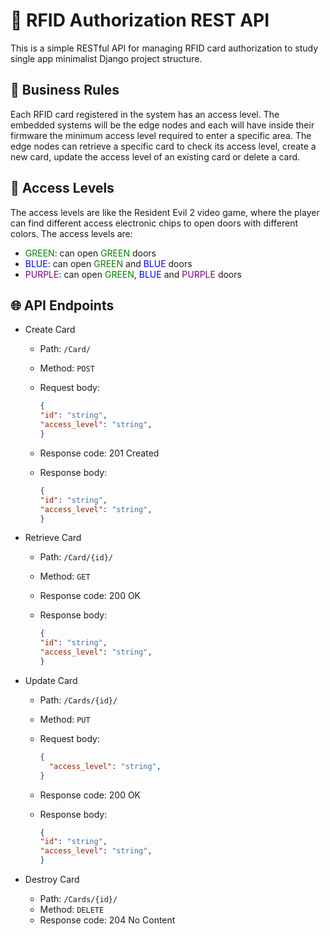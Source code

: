 # 🪪 RFID Authorization REST API

This is a simple RESTful API for managing RFID card authorization to study single app minimalist Django project structure.

## 🧩 Business Rules

Each RFID card registered in the system has an access level. The embedded systems will be the edge nodes and each will have inside their firmware the minimum access level required to enter a specific area. The edge nodes can retrieve a specific card to check its access level, create a new card, update the access level of an existing card or delete a card.

## 🚪 Access Levels

The access levels are like the Resident Evil 2 video game, where the player can find different access electronic chips to open doors with different colors. The access levels are:

- <span style="color:green">GREEN</span>: can open <span style="color:green">GREEN</span> doors
- <span style="color:blue">BLUE</span>: can open <span style="color:green">GREEN</span> and <span style="color:blue">BLUE</span> doors
- <span style="color:purple">PURPLE</span>: can open <span style="color:green">GREEN</span>, <span style="color:blue">BLUE</span> and <span style="color:purple">PURPLE</span> doors

## 🌐 API Endpoints

- Create Card
  - Path: `/Card/`
  - Method: `POST`
  - Request body:

    ```json
    {
    "id": "string",
    "access_level": "string",
    }
    ```

  - Response code: 201 Created
  - Response body:

    ```json
    {
    "id": "string",
    "access_level": "string",
    }
    ```

- Retrieve Card
  - Path: `/Card/{id}/`
  - Method: `GET`

  - Response code: 200 OK
  - Response body:

    ```json
    {
    "id": "string",
    "access_level": "string",
    }
    ```

- Update Card
  - Path: `/Cards/{id}/`
  - Method: `PUT`
  - Request body:

    ```json
    {
      "access_level": "string",
    }
    ```

  - Response code: 200 OK
  - Response body:

    ```json
    {
    "id": "string",
    "access_level": "string",
    }
    ```

- Destroy Card
  - Path: `/Cards/{id}/`
  - Method: `DELETE`
  - Response code: 204 No Content

